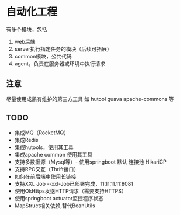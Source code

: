 # 自动化工程
有多个模块，包括
1. web后端
2. server执行指定任务的模块（后续可拓展）
3. common模块，公共代码
4. agent，负责在服务器或环境中执行请求

## 注意
尽量使用成熟有维护的第三方工具
如
hutool
guava
apache-commons
等

## TODO
- 集成MQ（RocketMQ）
- 集成Redis
- 集成hutools，使用其工具
- 集成apache common 使用其工具
- 支持多数据源（Mysql等）- 使用springboot 默认 连接池 HikariCP
- 支持RPC交互（Thrift接口）
- 如何在前后端中使用长链接
- 支持XXL Job --xxl-Job已部署完成，11.11.11.11:8081
- 使用OkHttps发送HTTP请求（需要支持HTTPS）
- 使用springboot actuator监控程序状态
- MapStruct相关依赖,替代BeanUtils
